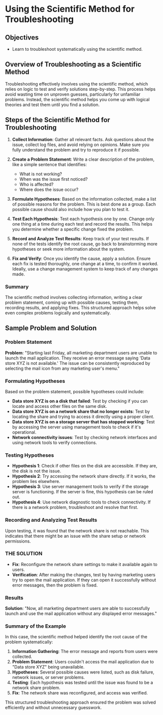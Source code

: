 
# Using the Scientific Method for Troubleshooting

## Objectives
- Learn to troubleshoot systematically using the scientific method.

## Overview of Troubleshooting as a Scientific Method
Troubleshooting effectively involves using the scientific method, which relies on logic to test and verify solutions step-by-step. This process helps avoid wasting time on unproven guesses, particularly for unfamiliar problems. Instead, the scientific method helps you come up with logical theories and test them until you find a solution.

## Steps of the Scientific Method for Troubleshooting
1. **Collect Information**: Gather all relevant facts. Ask questions about the issue, collect log files, and avoid relying on opinions. Make sure you fully understand the problem and try to reproduce it if possible.

2. **Create a Problem Statement**: Write a clear description of the problem, like a simple sentence that identifies:
   - What is not working?
   - When was the issue first noticed?
   - Who is affected?
   - Where does the issue occur?

3. **Formulate Hypotheses**: Based on the information collected, make a list of possible reasons for the problem. This is best done as a group. Each possible cause should also include how you plan to test it.

4. **Test Each Hypothesis**: Test each hypothesis one by one. Change only one thing at a time during each test and record the results. This helps you determine whether a specific change fixed the problem.

5. **Record and Analyze Test Results**: Keep track of your test results. If none of the tests identify the root cause, go back to brainstorming more hypotheses or seek more information about the system.

6. **Fix and Verify**: Once you identify the cause, apply a solution. Ensure each fix is tested thoroughly, one change at a time, to confirm it worked. Ideally, use a change management system to keep track of any changes made.

### Summary
The scientific method involves collecting information, writing a clear problem statement, coming up with possible causes, testing them, recording results, and applying fixes. This structured approach helps solve even complex problems logically and systematically.

## Sample Problem and Solution

### Problem Statement
**Problem**: "Starting last Friday, all marketing department users are unable to launch the mail application. They receive an error message saying 'Data store XYZ is not available.' The issue can be consistently reproduced by selecting the mail icon from any marketing user's menu."

### Formulating Hypotheses
Based on the problem statement, possible hypotheses could include:
- **Data store XYZ is on a disk that failed**: Test by checking if you can locate and access other files on the same disk.
- **Data store XYZ is on a network share that no longer exists**: Test by locating the share and trying to access it directly using a proper client.
- **Data store XYZ is on a storage server that has stopped working**: Test by accessing the server using management tools to check if it's operational.
- **Network connectivity issues**: Test by checking network interfaces and using network tools to verify connections.

### Testing Hypotheses
- **Hypothesis 1**: Check if other files on the disk are accessible. If they are, the disk is not the issue.
- **Hypothesis 2**: Try accessing the network share directly. If it works, the problem lies elsewhere.
- **Hypothesis 3**: Use server management tools to verify if the storage server is functioning. If the server is fine, this hypothesis can be ruled out.
- **Hypothesis 4**: Use network diagnostic tools to check connectivity. If there is a network problem, troubleshoot and resolve that first.

### Recording and Analyzing Test Results
Upon testing, it was found that the network share is not reachable. This indicates that there might be an issue with the share setup or network permissions.

### THE SOLUTION
- **Fix**: Reconfigure the network share settings to make it available again to users.
- **Verification**: After making the changes, test by having marketing users try to open the mail application. If they can open it successfully without error messages, then the problem is fixed.

### Results
**Solution**: "Now, all marketing department users are able to successfully launch and use the mail application without any displayed error messages."

### Summary of the Example
In this case, the scientific method helped identify the root cause of the problem systematically:
1. **Information Gathering**: The error message and reports from users were collected.
2. **Problem Statement**: Users couldn't access the mail application due to "Data store XYZ" being unavailable.
3. **Hypotheses**: Several possible causes were listed, such as disk failure, network issues, or server problems.
4. **Testing**: Each hypothesis was tested until the issue was found to be a network share problem.
5. **Fix**: The network share was reconfigured, and access was verified.

This structured troubleshooting approach ensured the problem was solved efficiently and without unnecessary guesswork.



